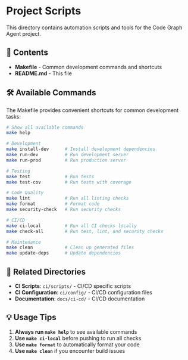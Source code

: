 # Project Scripts

This directory contains automation scripts and tools for the Code Graph Agent project.

## 📁 Contents

- **Makefile** - Common development commands and shortcuts
- **README.md** - This file

## 🛠️ Available Commands

The Makefile provides convenient shortcuts for common development tasks:

```bash
# Show all available commands
make help

# Development
make install-dev      # Install development dependencies
make run-dev          # Run development server
make run-prod         # Run production server

# Testing
make test             # Run tests
make test-cov         # Run tests with coverage

# Code Quality
make lint             # Run all linting checks
make format           # Format code
make security-check   # Run security checks

# CI/CD
make ci-local         # Run all CI checks locally
make check-all        # Run test, lint, and security checks

# Maintenance
make clean            # Clean up generated files
make update-deps      # Update dependencies
```

## 🔗 Related Directories

- **CI Scripts**: `ci/scripts/` - CI/CD specific scripts
- **CI Configuration**: `ci/config/` - CI/CD configuration files
- **Documentation**: `docs/ci-cd/` - CI/CD documentation

## 💡 Usage Tips

1. **Always run `make help`** to see available commands
2. **Use `make ci-local`** before pushing to run all checks
3. **Use `make format`** to automatically format your code
4. **Use `make clean`** if you encounter build issues
